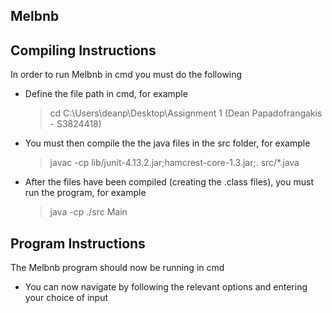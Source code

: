 ## Melbnb ##

## Compiling Instructions ##


In order to run Melbnb in cmd you must do the following

- Define the file path in cmd, for example

	>cd C:\Users\deanp\Desktop\Assignment 1 (Dean Papadofrangakis - S3824418)

- You must then compile the the java files in the src folder, for example

	>javac -cp lib/junit-4.13.2.jar;hamcrest-core-1.3.jar;. src/*.java

- After the files have been compiled (creating the .class files), you must run the program, for example

	>java -cp ./src Main


## Program Instructions ##

The Melbnb program should now be running in cmd

- You can now navigate by following the relevant options and entering your choice of input



